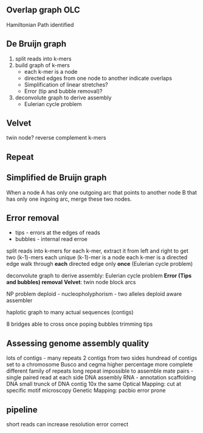 ## Overlap graph OLC
Hamiltonian Path identified
## De Bruijn graph
1. split reads into k-mers
2. build graph of k-mers
	* each k-mer is a node
	* directed edges from one node to another indicate overlaps
	* Simplification of linear stretches?
	* Error (tip and bubble removal)?
3. deconvolute graph to derive assembly
	* Eulerian cycle problem
## Velvet
twin node?
reverse complement k-mers
## Repeat

## Simplified de Bruijn graph
When a node A has only one outgoing arc that points to another node B that has only one ingoing arc, merge these two nodes.
## Error removal
* tips - errors at the edges of reads
* bubbles - internal read erroe

split reads into k-mers
for each k-mer, extract it from left and right to get two (k-1)-mers
each unique (k-1)-mer is a node
each k-mer is a directed edge 
walk through **each** directed edge only **once** (Eulerian cycle problem)

deconvolute graph to derive assembly: Eulerian cycle problem
**Error (Tips and bubbles) removal**
**Velvet**: twin node block arcs 


NP problem 
deploid - nucleopholyphorism - two alleles
deploid aware assembler

haplotic
graph to many actual sequences (contigs)

8 bridges able to cross once
poping bubbles trimming tips

## Assessing genome assembly quality
lots of contigs - many repeats
2 contigs from two sides 
hundread of contigs set to a chromosome
Busco and cegma higher percentage more complete
 different family of repeats 
 long repeat impossible to assemble
 mate pairs - single paired read at each side
 DNA assembly
 RNA - annotation
 scaffolding DNA
 small trunck of DNA 
 contig
 10x the same
 Optical Mapping: cut at specific motif microscopy
 Genetic Mapping:
 pacbio error prone

## pipeline

 short reads can increase resolution 
 error correct 

<!--stackedit_data:
eyJoaXN0b3J5IjpbLTE1NjI2OTU1NSwtMTQxNTMyMDU5NiwtMT
gwNjI5NjYyNSwyMDEyNzI3NzcxLC0xOTEwMDUyMjkxLC0xMTk3
NzYwMDQsLTU3NTk0MzQ4NywtMTI0NTk4MTkxMSwtNTc4NDI2Nz
ExLDUzNjg1MTkwNSw0Mzg3MzEyMDksMTQ0MzAwMzk0MywtMTQx
MDIyNDgzLC0yMDQ2MDk0OTgxLC05NDA5NjY0MzYsLTE5Njc5MT
EzNzgsMjA5NjQxNzQyMiwyMDAwMTE4MjgzLDEyNDM1NzM0OTdd
fQ==
-->
